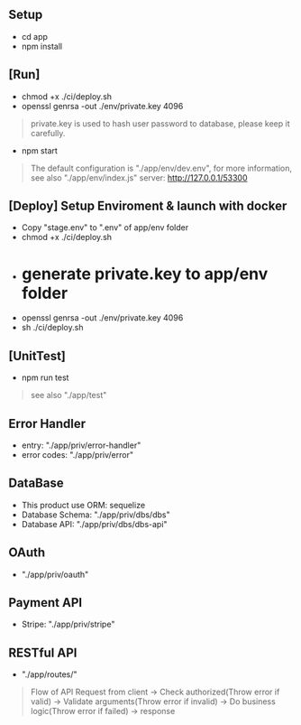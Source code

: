 ## Setup

 - cd app
 - npm install

## [Run]

 - chmod +x ./ci/deploy.sh
 - openssl genrsa -out ./env/private.key 4096
 > private.key is used to hash user password to database, please keep it carefully.
 - npm start
 > The default configuration is "./app/env/dev.env",
 > for more information, see also "./app/env/index.js"
 > server: http://127.0.0.1/53300

## [Deploy] Setup Enviroment & launch with docker

 - Copy "stage.env" to ".env" of app/env folder
 - chmod +x ./ci/deploy.sh
 - # generate private.key to app/env folder
 - openssl genrsa -out ./env/private.key 4096
 - sh ./ci/deploy.sh

## [UnitTest]

 - npm run test
 > see also "./app/test"

## Error Handler

 - entry: "./app/priv/error-handler"
 - error codes: "./app/priv/error"

## DataBase

 - This product use ORM: sequelize
 - Database Schema: "./app/priv/dbs/dbs"
 - Database API: "./app/priv/dbs/dbs-api"

## OAuth

 - "./app/priv/oauth"

## Payment API

 - Stripe: "./app/priv/stripe"

## RESTful API

 - "./app/routes/"
 > Flow of API
 > Request from client -> Check authorized(Throw error if valid) -> Validate arguments(Throw error if invalid) ->  Do business logic(Throw error if failed) -> response
